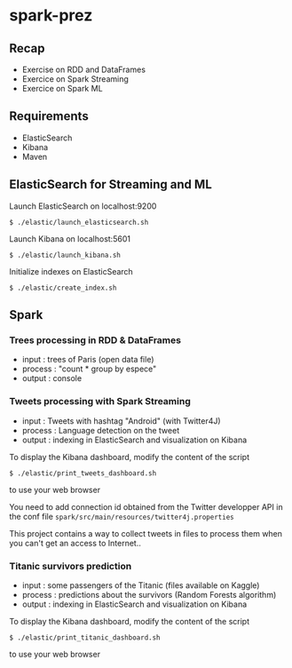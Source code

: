 # spark-prez

## Recap

- Exercise on RDD and DataFrames
- Exercice on Spark Streaming
- Exercice on Spark ML

## Requirements

- ElasticSearch
- Kibana
- Maven

## ElasticSearch for Streaming and ML

Launch ElasticSearch on localhost:9200
```
$ ./elastic/launch_elasticsearch.sh
```

Launch Kibana on localhost:5601
```
$ ./elastic/launch_kibana.sh
```

Initialize indexes on ElasticSearch
```
$ ./elastic/create_index.sh
```

## Spark

### Trees processing in RDD & DataFrames

- input : trees of Paris (open data file)
- process : "count * group by espece"
- output : console

### Tweets processing with Spark Streaming

- input : Tweets with hashtag "Android" (with Twitter4J)
- process : Language detection on the tweet
- output : indexing in ElasticSearch and visualization on Kibana

To display the Kibana dashboard, modify the content of the script
```
$ ./elastic/print_tweets_dashboard.sh
```
to use your web browser

You need to add connection id obtained from the Twitter developper API in the conf file ```spark/src/main/resources/twitter4j.properties```

This project contains a way to collect tweets in files to process them when you can't get an access to Internet..

### Titanic survivors prediction

- input : some passengers of the Titanic (files available on Kaggle)
- process : predictions about the survivors (Random Forests algorithm)
- output : indexing in ElasticSearch and visualization on Kibana

To display the Kibana dashboard, modify the content of the script
```
$ ./elastic/print_titanic_dashboard.sh
```
to use your web browser

